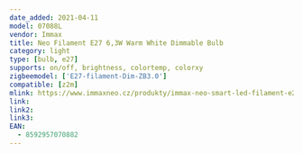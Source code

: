 ```yaml
---
date_added: 2021-04-11
model: 07088L
vendor: Immax
title: Neo Filament E27 6,3W Warm White Dimmable Bulb
category: light
type: [bulb, e27]
supports: on/off, brightness, colortemp, colorxy
zigbeemodel: ['E27-filament-Dim-ZB3.0']
compatible: [z2m]
mlink: https://www.immaxneo.cz/produkty/immax-neo-smart-led-filament-e27-85w-tepla-bila-stmivatelna-zigbee-3-0/
link: 
link2: 
link3: 
EAN:
  - 8592957070882
---
```


